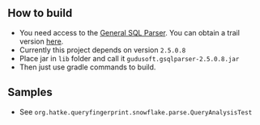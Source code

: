 
## How to build
- You need access to the [General SQL Parser](https://www.sqlparser.com/).
  You can obtain a trail version [here](https://www.sqlparser.com/download.php).
- Currently this project depends on version `2.5.0.8`
- Place jar in `lib` folder and call it `gudusoft.gsqlparser-2.5.0.8.jar`
- Then just use gradle commands to build.

## Samples
- See `org.hatke.queryfingerprint.snowflake.parse.QueryAnalysisTest`